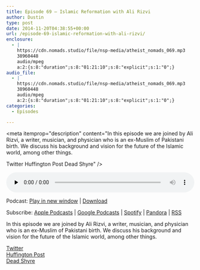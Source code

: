 ```yaml
---
title: Episode 69 – Islamic Reformation with Ali Rizvi
author: Dustin
type: post
date: 2014-11-20T04:38:55+00:00
url: /episode-69-islamic-reformation-with-ali-rizvi/
enclosure:
  - |
    https://cdn.nomads.studio/file/nsp-media/atheist_nomads_069.mp3
    38960448
    audio/mpeg
    a:2:{s:8:"duration";s:8:"01:21:10";s:8:"explicit";s:1:"0";}
audio_file:
  - |
    https://cdn.nomads.studio/file/nsp-media/atheist_nomads_069.mp3
    38960448
    audio/mpeg
    a:2:{s:8:"duration";s:8:"01:21:10";s:8:"explicit";s:1:"0";}
categories:
  - Episodes

---
```

<div itemscope itemtype="http://schema.org/AudioObject">
  <meta itemprop="name" content="Episode 69 &#8211; Islamic Reformation with Ali Rizvi" />
  
  <meta itemprop="uploadDate" content="2014-11-19T21:38:55-07:00" />
  
  <meta itemprop="encodingFormat" content="audio/mpeg" />
  
  <meta itemprop="duration" content="PT1H21M10S" />
  
  <meta itemprop="description" content="In this episode we are joined by Ali Rizvi, a writer, musician, and physician who is an ex-Muslim of Pakistani birth. We discuss his background and vision for the future of the Islamic world, among other things.

Twitter
Huffington Post
Dead Shyre" />
  
  <meta itemprop="contentUrl" content="https://dts.podtrac.com/redirect.mp3/cdn.nomads.studio/file/nsp-media/atheist_nomads_069.mp3" />
  
  <meta itemprop="contentSize" content="37.2" />
  </p> 
  
  <div class="powerpress_player" id="powerpress_player_8324">
    <audio class="wp-audio-shortcode" id="audio-5169-68" preload="none" style="width: 100%;" controls="controls"><source type="audio/mpeg" src="https://dts.podtrac.com/redirect.mp3/cdn.nomads.studio/file/nsp-media/atheist_nomads_069.mp3?_=68" /><a href="https://dts.podtrac.com/redirect.mp3/cdn.nomads.studio/file/nsp-media/atheist_nomads_069.mp3">https://dts.podtrac.com/redirect.mp3/cdn.nomads.studio/file/nsp-media/atheist_nomads_069.mp3</a></audio>
  </div>
</div>

<p class="powerpress_links powerpress_links_mp3">
  Podcast: <a href="https://dts.podtrac.com/redirect.mp3/cdn.nomads.studio/file/nsp-media/atheist_nomads_069.mp3" class="powerpress_link_pinw" target="_blank" title="Play in new window" onclick="return powerpress_pinw('https://htotw.com/?powerpress_pinw=5169-podcast');" rel="nofollow">Play in new window</a> | <a href="https://dts.podtrac.com/redirect.mp3/cdn.nomads.studio/file/nsp-media/atheist_nomads_069.mp3" class="powerpress_link_d" title="Download" rel="nofollow" download="atheist_nomads_069.mp3">Download</a>
</p>

<p class="powerpress_links powerpress_subscribe_links">
  Subscribe: <a href="https://podcasts.apple.com/us/podcast/humanists-take-on-the-world/id530050098?mt=2&ls=1" class="powerpress_link_subscribe powerpress_link_subscribe_itunes" target="_blank" title="Subscribe on Apple Podcasts" rel="nofollow">Apple Podcasts</a> | <a href="https://www.google.com/podcasts?feed=aHR0cDovL2F0aGVpc3Rub21hZHMubGlic3luLmNvbS9yc3M%3D" class="powerpress_link_subscribe powerpress_link_subscribe_googleplay" target="_blank" title="Subscribe on Google Podcasts" rel="nofollow">Google Podcasts</a> | <a href="https://open.spotify.com/show/3LzK2xZGike6Tc1GEMtMbr?si=LieN9SNuTpq96smuaUsH8A" class="powerpress_link_subscribe powerpress_link_subscribe_spotify" target="_blank" title="Subscribe on Spotify" rel="nofollow">Spotify</a> | <a href="https://www.pandora.com/podcast/atheist-nomads/PC:10122?corr=62071012&part=ug" class="powerpress_link_subscribe powerpress_link_subscribe_pandora" target="_blank" title="Subscribe on Pandora" rel="nofollow">Pandora</a> | <a href="https://htotw.com/feed/podcast/" class="powerpress_link_subscribe powerpress_link_subscribe_rss" target="_blank" title="Subscribe via RSS" rel="nofollow">RSS</a>
</p>

In this episode we are joined by Ali Rizvi, a writer, musician, and physician who is an ex-Muslim of Pakistani birth. We discuss his background and vision for the future of the Islamic world, among other things.

<a href="https://twitter.com/aliamjadrizvi" target="_blank" rel="noopener">Twitter</a>  
<a href="http://www.huffingtonpost.com/ali-a-rizvi/" target="_blank" rel="noopener">Huffington Post</a>  
<a href="https://www.facebook.com/deadshyre" target="_blank" rel="noopener">Dead Shyre</a>